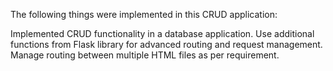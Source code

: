 The following things were implemented in this CRUD application:

Implemented CRUD functionality in a database application.
Use additional functions from Flask library for advanced routing and request management.
Manage routing between multiple HTML files as per requirement.
